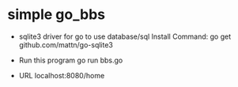 # simple go_bbs 

* sqlite3 driver for go to use database/sql 
Install Command: go get github.com/mattn/go-sqlite3

* Run this program
go run bbs.go

* URL
localhost:8080/home
